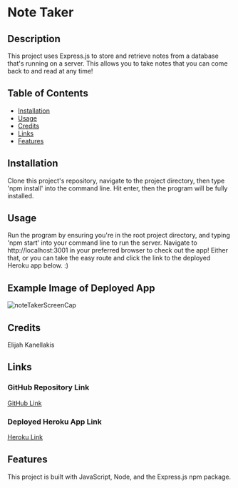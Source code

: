 # Note Taker

## Description

This project uses Express.js to store and retrieve notes from a database that's running on a server. This allows you to take notes that you can come back to and read at any time!

## Table of Contents

* [Installation](#installation)
* [Usage](#usage)
* [Credits](#credits)
* [Links](#links)
* [Features](#features)

## Installation

Clone this project's repository, navigate to the project directory, then type 'npm install' into the command line. Hit enter, then the program will be fully installed.

## Usage

Run the program by ensuring you're in the root project directory, and typing 'npm start' into your command line to run the server. Navigate to http://localhost:3001 in your preferred browser to check out the app! Either that, or you can take the easy route and click the link to the deployed Heroku app below. :)

## Example Image of Deployed App

![noteTakerScreenCap](https://user-images.githubusercontent.com/89761926/144948560-c102b7f8-3acf-45aa-9d9d-0c676a8bcc79.png)

## Credits

Elijah Kanellakis

## Links

### GitHub Repository Link

[GitHub Link](https://github.com/kanellakise/noteTaker-ELK-wk11)

### Deployed Heroku App Link

[Heroku Link](https://shielded-beyond-30091.herokuapp.com/)

## Features

This project is built with JavaScript, Node, and the Express.js npm package.
